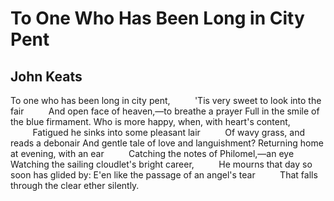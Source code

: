 # To One Who Has Been Long in City Pent
## John Keats
To one who has been long in city pent,
         'Tis very sweet to look into the fair
         And open face of heaven,—to breathe a prayer
Full in the smile of the blue firmament.
Who is more happy, when, with heart's content,
         Fatigued he sinks into some pleasant lair
         Of wavy grass, and reads a debonair
And gentle tale of love and languishment?
Returning home at evening, with an ear
         Catching the notes of Philomel,—an eye
Watching the sailing cloudlet's bright career,
         He mourns that day so soon has glided by:
E'en like the passage of an angel's tear
         That falls through the clear ether silently.